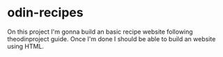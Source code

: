 # odin-recipes

On this project I'm gonna build an basic recipe website following theodinproject guide.
Once I'm done I should be able to build an website using HTML.
